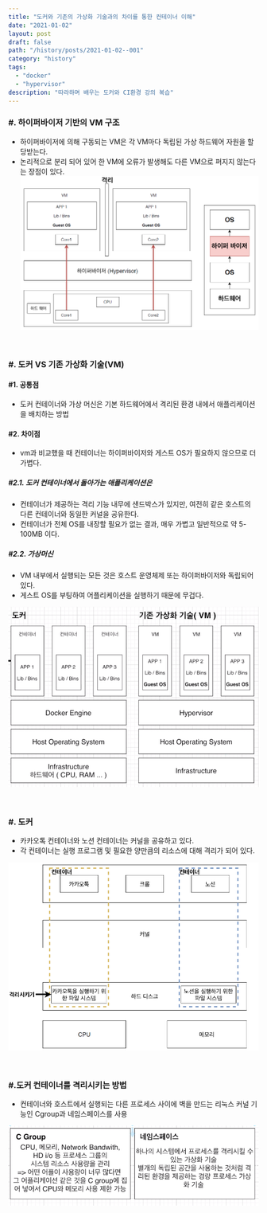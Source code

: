 ```yaml
---
title: "도커와 기존의 가상화 기술과의 차이를 통한 컨테이너 이해"
date: "2021-01-02"
layout: post
draft: false
path: "/history/posts/2021-01-02--001"
category: "history"
tags:
  - "docker"
  - "hypervisor"
description: "따라하며 배우는 도커와 CI환경 강의 복습"
---
```


### #. 하이퍼바이저 기반의 VM 구조
- 하이퍼바이저에 의해 구동되는 VM은 각 VM마다 독립된 가상 하드웨어 자원을 할당받는다.
- 논리적으로 분리 되어 있어 한 VM에 오류가 발생해도 다른 VM으로 퍼지지 않는다는 장점이 있다.
![](./001-01.PNG)

<br>

### #. 도커 VS 기존 가상화 기술(VM)
#### #1. 공통점
- 도커 컨테이너와 가상 머신은 기본 하드웨어에서 격리된 환경 내에서 애플리케이션을 배치하는 방법

#### #2. 차이점
- vm과 비교했을 때 컨테이너는 하이퍼바이저와 게스트 OS가 필요하지 않으므로 더 가볍다.
##### #2.1. 도커 컨테이너에서 돌아가는 애플리케이션은
- 컨테이너가 제공하는 격리 기능 내무에 샌드박스가 있지만, 여전히 같은 호스트의 다른 컨테이너와 동일한 커널을 공유한다.
- 컨테이너가 전체 OS를 내장할 필요가 없는 결과, 매우 가볍고 일반적으로 약 5-100MB 이다.

##### #2.2. 가상머신
- VM 내부에서 실행되는 모든 것은 호스트 운영체제 또는 하이퍼바이저와 독립되어 있다.
- 게스트 OS를 부팅하여 어플리케이션을 실행하기 때문에 무겁다.

![](./001-02.PNG)

<br>

### #. 도커
- 카카오톡 컨테이너와 노션 컨테이너는 커널을 공유하고 있다.
- 각 컨테이너는 실행 프로그램 및 필요한 양만큼의 리소스에 대해 격리가 되어 있다.

![](./001-03.PNG)


<br>

### #.도커 컨테이너를 격리시키는 방법
- 컨테이너와 호스트에서 실행되는 다른 프로세스 사이에 벽을 만드는 리눅스 커널 기능인 Cgroup과 네임스페이스를 사용

![](./001-04.PNG)
